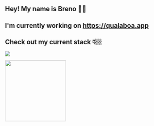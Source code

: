 ## Hey! My name is Breno 👋🏻
## I'm currently working on https://qualaboa.app 
## Check out my current stack 👇🏼

<p align="">
  <a href="https://skillicons.dev">
    <img src="https://skillicons.dev/icons?i=js,ts,nodejs,nest,jest,sentry,docker,postman,git,github,rabbitmq,postgres,vscode,obsidian,notion&theme=dark" />
  </a>
</p>

<a href="https://github.com/anuraghazra/convoychat">
  <img height=200 align="center" src="https://github-readme-stats.vercel.app/api/top-langs?username=brenoalvesd&layout=compact&langs_count=6&card_width=320" />
</a>
